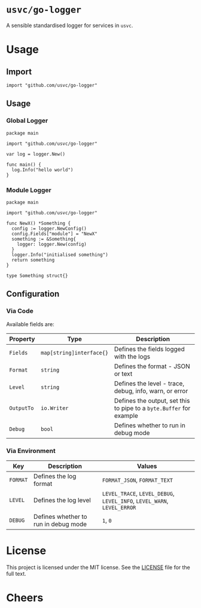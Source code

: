# `usvc/go-logger`
A sensible standardised logger for services in `usvc`.

# Usage

## Import

```golang
import "github.com/usvc/go-logger"
```

## Usage

### Global Logger

```golang
package main

import "github.com/usvc/go-logger"

var log = logger.New()

func main() {
  log.Info("hello world")
}
```

### Module Logger

```golang
package main

import "github.com/usvc/go-logger"

func NewX() *Something {
  config := logger.NewConfig()
  config.Fields["module"] = "NewX"
  something := &Something{
    logger: logger.New(config)
  }
  logger.Info("initialised something")
  return something
}

type Something struct{}
```

## Configuration

### Via Code

Available fields are:

| Property | Type | Description |
| --- | --- | --- |
| `Fields` | `map[string]interface{}` | Defines the fields logged with the logs |
| `Format` | `string` | Defines the format - JSON or text |
| `Level` | `string` | Defines the level - trace, debug, info, warn, or error |
| `OutputTo` | `io.Writer` | Defines the output, set this to pipe to a `byte.Buffer` for example |
| `Debug` | `bool` | Defines whether to run in debug mode |

### Via Environment

| Key | Description | Values |
| --- | --- | --- |
| `FORMAT` | Defines the log format | `FORMAT_JSON`, `FORMAT_TEXT` |
| `LEVEL` | Defines the log level | `LEVEL_TRACE`, `LEVEL_DEBUG`, `LEVEL_INFO`, `LEVEL_WARN`, `LEVEL_ERROR` |
| `DEBUG` | Defines whether to run in debug mode | `1`, `0` |

# License
This project is licensed under the MIT license. See the [LICENSE](./LICENSE) file for the full text.

# Cheers
